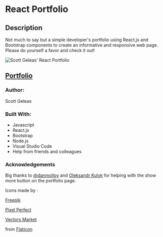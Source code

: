 # React Portfolio

## Description

Not much to say but a simple developer's portfolio using React.js and Bootstrap components to create an informative and responsive web page. Please do yourself a favor and check it out!

![Scott Geleas' React Portfolio](./public/images/react-portfolio.png)

## [Portfolio](https://scottgeleas.github.io/React-Portfolio/)

### Author:

Scott Geleas

### Built With:

-   Javascript
-   React.js
-   Bootstrap
-   Node.js
-   Visual Studio Code
-   Help from friends and colleagues

### Acknowledgements

Big thanks to [@danmolloy](https://github.com/danmolloy) and [Oleksandr Kulyk](https://github.com/AlexKuWerz) for helping with the show more button on the portfolio page.

Icons made by :

[Freepik](https://www.freepik.com)

[Pixel Perfect](https://www.flaticon.com/authors/pixel-perfect)

[Vectors Market](https://www.flaticon.com/authors/vectors-market)

from [Flaticon](https://www.flaticon.com/)
